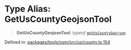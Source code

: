 # Type Alias: GetUsCountyGeojsonTool

> **GetUsCountyGeojsonTool**: *typeof* [`getUsCountyGeojson`](../variables/getUsCountyGeojson.md)

Defined in: [packages/tools/osm/src/us/county.ts:154](https://github.com/GeoDaCenter/openassistant/blob/0a6a7e7306d75a25dc968b3117f04cb7bd613bec/packages/tools/osm/src/us/county.ts#L154)
